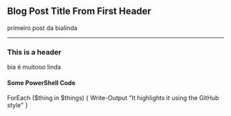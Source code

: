 ## Blog Post Title From First Header

primeiro post da bialinda

---

### This is a header
bia é muitooo linda


#### Some PowerShell Code

ForEach ($thing in $things) {
    Write-Output "It highlights it using the GitHub style"
}
```
